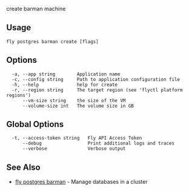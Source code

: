 create barman machine


## Usage
~~~
fly postgres barman create [flags]
~~~

## Options

~~~
  -a, --app string        Application name
  -c, --config string     Path to application configuration file
  -h, --help              help for create
  -r, --region string     The target region (see 'flyctl platform regions')
      --vm-size string    the size of the VM
      --volume-size int   The volume size in GB
~~~

## Global Options

~~~
  -t, --access-token string   Fly API Access Token
      --debug                 Print additional logs and traces
      --verbose               Verbose output
~~~

## See Also

* [fly postgres barman](/docs/flyctl/postgres-barman/)	 - Manage databases in a cluster

